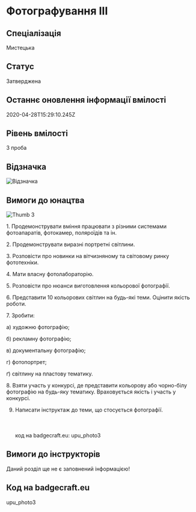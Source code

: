 # Фотографування ІІІ

## Спеціалізація

Мистецька

## Статус

Затверджена

## Останнє оновлення інформації вмілості

2020-04-28T15:29:10.245Z

## Рівень вмілості

3 проба

## Відзначка

![Відзначка](../images/Fotohrafuvannia_III/_______________3.jpg)

## Вимоги до юнацтва

<p><img alt="Thumb                3" src="/uploads/textareas/bootsy/image/94/small_______________-3.jpg"><br></p><p>1. Продемонструвати вміння працювати з різними системами
фотоапаратів, фотокамер, поляроїдів та ін.</p>

<p>2. Продемонструвати виразні портретні світлини.</p>

<p>3. Розповісти про новинки на вітчизняному та світовому ринку
фототехніки.</p>

<p>4. Мати власну фотолабораторію.</p>

<p>5. Розповісти про нюанси виготовлення кольорової фотографії.</p>

<p>6. Представити 10 кольорових світлин на будь-які теми. Оцінити
якість роботи.</p>

<p>7. Зробити:</p>

<p>а) художню фотографію;</p>

<p>б) рекламну фотографію;</p>

<p>в) документальну фотографію;</p>

<p>г) фотопортрет;</p>

<p>ґ) світлину на пластову тематику.</p>

<p>8. Взяти участь у конкурсі, де представити кольорову або
чорно-білу фотографію на будь-яку тематику. Враховується якість і участь у
конкурсі.</p>

9. Написати інструктаж до теми, що стосується фотографії.<br><br><br><br>код на badgecraft.eu: upu_photo3<br>

## Вимоги до інструкторів

Даний розділ ще не є заповнений інформацією!

## Код на badgecraft.eu

upu_photo3